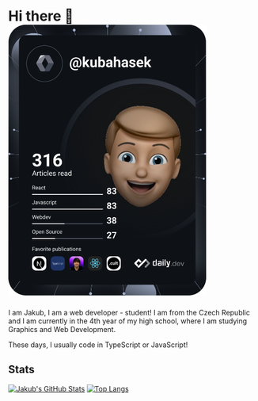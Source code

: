 # Hi there 👋 <a href="https://app.daily.dev/kubahasek"><img src="https://github.com/kubahasek/kubahasek/blob/main/devcard.svg" width="400" alt="Jakub Hasek's Dev Card"/></a>


I am Jakub, I am a web developer - student! I am from the Czech Republic and I am currently in the 4th year of my high school, where I am studying Graphics and Web Development.

These days, I usually code in TypeScript or JavaScript!

## Stats

[![Jakub's GitHub Stats](https://github-readme-stats.vercel.app/api?username=kubahasek&show_icons=true&theme=transparent)](https://github.com/anuraghazra/github-readme-stats)
[![Top Langs](https://github-readme-stats.vercel.app/api/top-langs/?username=kubahasek&show_icons=true&theme=transparent&layout=compact)](https://github.com/anuraghazra/github-readme-stats)

